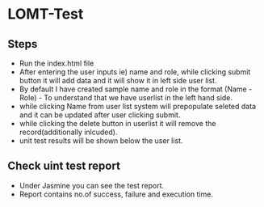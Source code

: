 # LOMT-Test
## Steps
  * Run the index.html file
  * After entering the user inputs ie) name and role, while clicking submit button it will add data and it will show it in left side user list.
  * By default I have created sample name and role in the format (Name - Role) - To understand that we have userlist in the left hand side.
  * while clicking Name from user list system will prepopulate seleted data and it can be updated after user clicking submit.
  * while clicking the delete button in userlist it will remove the record(additionally inlcuded).
  * unit test results will be shown below the user list.
## Check uint test report
  * Under Jasmine you can see the test report.
  * Report contains no.of success, failure and execution time.
